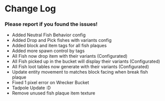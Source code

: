 # Change Log

### Please report if you found the issues!

* Added Neutral Fish Behavior config
* Added Drop and Pick fishes with variants config
* Added block and item tags for all fish plaques
* Added more spawn control by tags
* All Fish now drop item with their variants (Configurated)
* All Fish picked up in the bucket will display their variants (Configurated)
* All Fish loot tables now generate with their variants (Configurated)
* Update entity movement to matches block facing when break fish plaque
* Fixed 1 pixel error on Wrecker Bucket
* Tadpole Update :D
* Remove unused fish plaque item texture